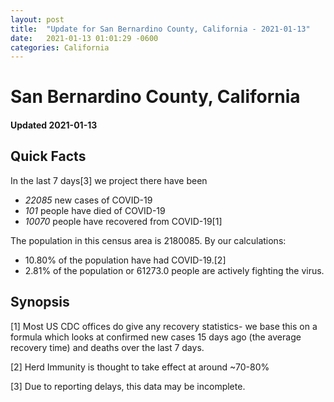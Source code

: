 ```yaml
---
layout: post
title:  "Update for San Bernardino County, California - 2021-01-13"
date:   2021-01-13 01:01:29 -0600
categories: California
---
```


# San Bernardino County, California
#### Updated 2021-01-13

## Quick Facts

In the last 7 days[3] we project there have been
- *22085* new cases of COVID-19
- *101* people have died of COVID-19
- *10070* people have recovered from COVID-19[1]

The population in this census area is 2180085. By our calculations:
- 10.80% of the population have had COVID-19.[2]
- 2.81% of the population or 61273.0 people are actively fighting the virus.

## Synopsis




[1] Most US CDC offices do give any recovery statistics- we base this on a formula which looks at confirmed new cases
15 days ago (the average recovery time) and deaths over the last 7 days.

[2] Herd Immunity is thought to take effect at around ~70-80%

[3] Due to reporting delays, this data may be incomplete.
 
    